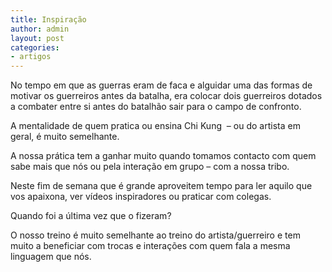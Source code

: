 ```yaml
---
title: Inspiração
author: admin
layout: post
categories:
- artigos
---
```

No tempo em que as guerras eram de faca e alguidar uma das formas de motivar os guerreiros antes da batalha, era colocar dois guerreiros dotados a combater entre si antes do batalhão sair para o campo de confronto.

A mentalidade de quem pratica ou ensina Chi Kung  &#8211; ou do artista em geral, é muito semelhante.

A nossa prática tem a ganhar muito quando tomamos contacto com quem sabe mais que nós ou pela interação em grupo &#8211; com a nossa tribo.

Neste fim de semana que é grande aproveitem tempo para ler aquilo que vos apaixona, ver vídeos inspiradores ou praticar com colegas.

Quando foi a última vez que o fizeram?

O nosso treino é muito semelhante ao treino do artista/guerreiro e tem muito a beneficiar com trocas e interações com quem fala a mesma linguagem que nós.
